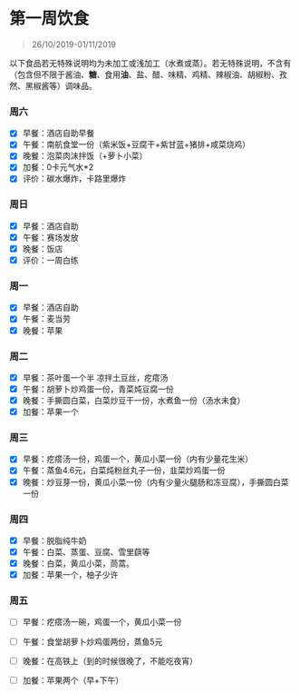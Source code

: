 # 第一周饮食

>26/10/2019-01/11/2019

以下食品若无特殊说明均为未加工或浅加工（水煮或蒸）。若无特殊说明，不含有（包含但不限于酱油、**糖**、食用**油**、盐、醋、味精、鸡精、辣椒油、胡椒粉、孜然、黑椒酱等）调味品。

### 周六

- [x] 早餐：酒店自助早餐
- [x] 午餐：南航食堂一份（紫米饭+豆腐干+紫甘蓝+猪排+咸菜烧鸡）
- [x] 晚餐：泡菜肉沫拌饭（+萝卜小菜）
- [x] 加餐：0卡元气水*2
- [x] 评价：碳水爆炸，卡路里爆炸

### 周日

- [x] 早餐：酒店自助
- [x] 午餐：赛场发放
- [x] 晚餐：饭店
- [x] 评价：一周白练

### 周一

- [x] 早餐：酒店自助
- [x] 午餐：麦当劳
- [x] 晚餐：苹果

### 周二

- [x] 早餐：茶叶蛋一个半 凉拌土豆丝，疙瘩汤
- [x] 午餐：胡萝卜炒鸡蛋一份，青菜炖豆腐一份
- [x] 晚餐：手撕圆白菜，白菜炒豆干一份，水煮鱼一份（汤水未食）
- [x] 加餐：苹果一个

### 周三

- [x] 早餐：疙瘩汤一份，鸡蛋一个，黄瓜小菜一份（内有少量花生米）
- [x] 午餐：蒸鱼4.6元，白菜炖粉丝丸子一份，韭菜炒鸡蛋一份
- [x] 晚餐：炒豆芽一份，黄瓜小菜一份（内有少量火腿肠和冻豆腐），手撕圆白菜一份

### 周四

- [x] 早餐：脱脂纯牛奶
- [x] 午餐：白菜、蒸蛋、豆腐、雪里蕻等
- [x] 晚餐：白菜，黄瓜小菜，茼蒿。
- [x] 加餐：苹果一个，柚子少许

### 周五

- [ ] 早餐：疙瘩汤一碗，鸡蛋一个，黄瓜小菜一份

- [ ] 午餐：食堂胡萝卜炒鸡蛋两份，蒸鱼5元

- [ ] 晚餐：在高铁上（到的时候很晚了，不能吃夜宵）

- [ ] 加餐：苹果两个（早+下午）

  
